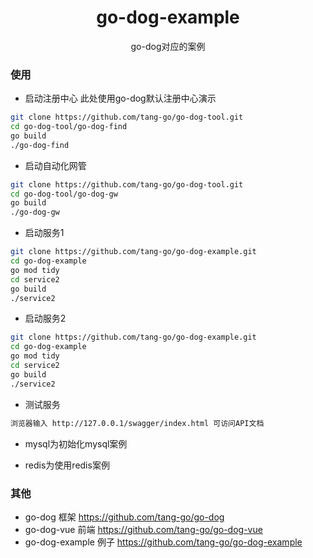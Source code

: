 <h1 align="center">go-dog-example</h1>
<div align="center">
go-dog对应的案例
</div>

### 使用
- 启动注册中心
此处使用go-dog默认注册中心演示
```bash
git clone https://github.com/tang-go/go-dog-tool.git
cd go-dog-tool/go-dog-find
go build
./go-dog-find
```

- 启动自动化网管
```bash
git clone https://github.com/tang-go/go-dog-tool.git
cd go-dog-tool/go-dog-gw
go build
./go-dog-gw
```


- 启动服务1
```bash
git clone https://github.com/tang-go/go-dog-example.git
cd go-dog-example
go mod tidy
cd service2
go build
./service2
```

- 启动服务2
```bash
git clone https://github.com/tang-go/go-dog-example.git
cd go-dog-example
go mod tidy
cd service2
go build
./service2
```

- 测试服务
```bash
浏览器输入 http://127.0.0.1/swagger/index.html 可访问API文档
```
- mysql为初始化mysql案例

- redis为使用redis案例


### 其他

- go-dog 框架 https://github.com/tang-go/go-dog
- go-dog-vue 前端 https://github.com/tang-go/go-dog-vue
- go-dog-example 例子 https://github.com/tang-go/go-dog-example

